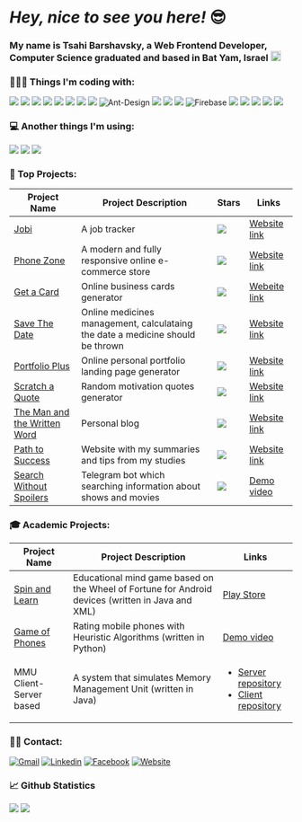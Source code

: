 # _Hey, nice to see you here!_ 😎

### My name is Tsahi Barshavsky, a Web Frontend Developer, Computer Science graduated and based in Bat Yam, Israel <img src="https://hatscripts.github.io/circle-flags/flags/il.svg" width="18">


### 👩🏻‍💻 Things I'm coding with:
![](https://img.shields.io/badge/React-20232A?style=for-the-badge&logo=react&logoColor=61DAFB)
![](https://img.shields.io/badge/React_Router-CA4245?style=for-the-badge&logo=react-router&logoColor=white)
![](https://img.shields.io/badge/Material--UI-0081CB?style=for-the-badge&logo=material-ui&logoColor=whit)
![](https://img.shields.io/badge/HTML5-E34F26?style=for-the-badge&logo=html5&logoColor=white)
![](https://img.shields.io/badge/CSS3-1572B6?style=for-the-badge&logo=css3&logoColor=white)
![](https://img.shields.io/badge/Sass-CC6699?style=for-the-badge&logo=sass&logoColor=white)
![](https://img.shields.io/badge/JavaScript-F7DF1E?style=for-the-badge&logo=javascript&logoColor=black)
![](https://img.shields.io/badge/Bootstrap-563D7C?style=for-the-badge&logo=bootstrap&logoColor=white)
![Ant-Design](https://img.shields.io/badge/-AntDesign-%230170FE?style=for-the-badge&logo=ant-design&logoColor=white)
![](https://img.shields.io/badge/styled--components-DB7093?style=for-the-badge&logo=styled-components&logoColor=white)
![](https://img.shields.io/badge/Node.js-43853D?style=for-the-badge&logo=node.js&logoColor=white)
![](https://img.shields.io/badge/Express.js-404D59?style=for-the-badge)
![Firebase](https://img.shields.io/badge/firebase-%23039BE5.svg?style=for-the-badge&logo=firebase)
![](https://img.shields.io/badge/MongoDB-4EA94B?style=for-the-badge&logo=mongodb&logoColor=white)
![](https://img.shields.io/badge/Python-14354C?style=for-the-badge&logo=python&logoColor=white)
![](https://img.shields.io/badge/Java-ED8B00?style=for-the-badge&logo=java&logoColor=white)
![](https://img.shields.io/badge/Netlify-00C7B7?style=for-the-badge&logo=netlify&logoColor=white)
![](https://img.shields.io/badge/Heroku-430098?style=for-the-badge&logo=heroku&logoColor=white)

### 💻 Another things I'm using:
![](https://camo.githubusercontent.com/561f3d4fd727fcca82984c91a65eca069ff34a435072158f6947c4ca52370eae/68747470733a2f2f696d672e736869656c64732e696f2f62616467652f2d4769742d4630353033323f7374796c653d666c61742d737175617265266c6f676f3d676974266c6f676f436f6c6f723d7768697465)
![](https://camo.githubusercontent.com/1e50ab849e8c196ea962ac3b966a15924234879eeb85f9dd0e0431e43a145b43/68747470733a2f2f696d672e736869656c64732e696f2f62616467652f2d4e504d2d4342333833373f7374796c653d666c61742d737175617265266c6f676f3d6e706d266c6f676f436f6c6f723d7768697465)
![](https://aleen42.github.io/badges/src/photoshop.svg)


### 🌟 Top Projects:

| Project Name | Project Description | Stars | Links |
| ------------ | ------------------- | ----- | ----- |
| [Jobi](https://github.com/tsahiBarshevsky/jobi) | A job tracker | ![](https://img.shields.io/github/stars/tsahiBarshevsky/jobi.svg) | [Website link](https://jobi.netlify.app/) |
| [Phone Zone](https://github.com/tsahiBarshevsky/phone-zone) | A modern and fully responsive online e-commerce store | ![](https://img.shields.io/github/stars/tsahiBarshevsky/phone-zone.svg) | [Website link](https://phone-zone1.netlify.app/) |
| [Get a Card](https://github.com/tsahiBarshevsky/get-a-card) | Online business cards generator | ![](https://img.shields.io/github/stars/tsahiBarshevsky/get-a-card.svg) | [Webeite link](https://get-a-card.netlify.app/) |
| [Save The Date](https://github.com/tsahiBarshevsky/save-the-date) | Online medicines management, calculataing the date a medicine should be thrown | ![](https://img.shields.io/github/stars/tsahiBarshevsky/save-the-date.svg) | [Website link](https://save-the-date45.netlify.app/) |
| [Portfolio Plus](https://github.com/tsahiBarshevsky/Portfolio-Plus) | Online personal portfolio landing page generator | ![](https://img.shields.io/github/stars/tsahiBarshevsky/Portfolio-Plus.svg) | [Website link](https://portfolio-plus.netlify.app/) |
| [Scratch a Quote](https://github.com/tsahiBarshevsky/scratch-a-quote) | Random motivation quotes generator | ![](https://img.shields.io/github/stars/tsahiBarshevsky/scratch-a-quote.svg) | [Website link](https://scratch-a-quote.netlify.app/) |
| [The Man and the Written Word](https://github.com/tsahiBarshevsky/personal-blog) | Personal blog | ![](https://img.shields.io/github/stars/tsahiBarshevsky/personal-blog.svg) | [Website link](https://the-man-and-the-written-word.netlify.app/) |
| [Path to Success](https://github.com/tsahiBarshevsky/path-to-success) | Website with my summaries and tips from my studies | ![](https://img.shields.io/github/stars/tsahiBarshevsky/path-to-success.svg) | [Website link](https://path-to-success.netlify.app/) |
| [Search Without Spoilers](https://github.com/tsahiBarshevsky/Search-Without-Spoilers-Bot) | Telegram bot which searching information about shows and movies | ![](https://img.shields.io/github/stars/tsahiBarshevsky/Search-Without-Spoilers-Bot.svg) | [Demo video](https://youtu.be/mO-mX_kYXSk) |

### 🎓 Academic Projects:
| Project Name | Project Description | Links |
| ------------ | ------------------- | ----- |
| [Spin and Learn](https://github.com/tsahiBarshevsky/spin-and-learn) | Educational mind game based on the Wheel of Fortune for Android devices (written in Java and XML) | [Play Store](https://play.google.com/store/apps/details?id=tsahi.and.kostia.spinandlearn) |
| [Game of Phones](https://github.com/tsahiBarshevsky/Heuristics) | Rating mobile phones with Heuristic Algorithms (written in Python) | [Demo video](https://youtu.be/v9cWouBaRNY) |
| MMU Client-Server based | A system that simulates Memory Management Unit (written in Java) | <ul><li>[Server repository](https://github.com/tsahiBarshevsky/CacheUnitProject)</li><li>[Client repository](https://github.com/tsahiBarshevsky/CacheUnitClient)</li></ul> |

### 🤝🏻 Contact: 

[![Gmail](https://img.shields.io/badge/Gmail-D14836?style=for-the-badge&logo=gmail&logoColor=white)](mailto:tsahi.13@gmail.com)
[![Linkedin](https://img.shields.io/badge/LinkedIn-0077B5?style=for-the-badge&logo=linkedin&logoColor=white)](https://www.linkedin.com/in/tsahi-barshavsky-frontend-developer/)
[![Facebook](https://img.shields.io/badge/Facebook-1877F2?style=for-the-badge&logo=facebook&logoColor=white)](https://www.facebook.com/tsahi.barshavsky/)
[![Website](https://img.shields.io/badge/-My%20Website-informational)](https://tsahis-website.netlify.app/)


### 📈 Github Statistics
![](https://github-readme-stats.vercel.app/api/top-langs/?username=tsahiBarshevsky&theme=blue-green)
![](https://github-readme-stats.vercel.app/api?username=tsahiBarshevsky&theme=blue-green)
